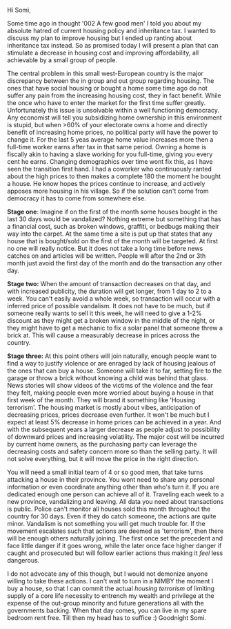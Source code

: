 Hi Somi, 

Some time ago in thought '002 A few good men' I told you about my absolute hatred of current housing policy and inheritance tax. I wanted to discuss my plan to improve housing but I ended up ranting about inheritance tax instead. So as promised today I will present a plan that can stimulate a decrease in housing cost and improving affordability, all achievable by a small group of people.


The central problem in this small west-European country is the major discrepancy between the in group and out group regarding housing. The ones that have social housing or bought a home some time ago do not suffer any pain from the increasing housing cost, they in fact benefit. While the once who have to enter the market for the first time suffer greatly. Unfortunately this issue is unsolvable within a well functioning democracy. Any economist will tell you subsidizing home ownership in this environment is stupid, but when >60% of your electorate owns a home and directly benefit of increasing home prices, no political party will have the power to change it. For the last 5 yeas average home value increases more then a full-time worker earns after tax in that same period. Owning a home is fiscally akin to having a slave working for you full-time, giving you every cent he earns. Changing demographics over time wont fix this, as I have seen the transition first hand. I had a coworker who continuously ranted about the high prices to then makes a complete 180 the moment he bought a house. He know hopes the prices continue to increase, and actively apposes more housing in his village. So if the solution can't come from democracy it has to come from somewhere else.

**Stage one**: Imagine if on the first of the month some houses bought in the last 30 days would be vandalized? Nothing extreme but something that has a financial cost, such as broken windows, graffiti, or bedbugs making their way into the carpet. At the same time a site is put up that states that any house that is bought/sold on the first of the month will be targeted. At first no one will really notice. But it does not take a long time before news catches on and articles will be written. People will after the 2nd or 3th month just avoid the first day of the month and do the transaction any other day. 

**Stage two:** When the amount of transaction decreases on that day, and with increased publicity, the duration will get longer, from 1 day to 2 to a week. You can't easily avoid a whole week, so transaction will occur with a inferred price of possible vandalism. It does not have to be much, but if someone really wants to sell it this week, he will need to give a 1-2% discount as they might get a broken window in the middle of the night, or they might have to get a mechanic to fix a solar panel that someone threw a brick at. This will cause a measurably decrease in prices across the country. 

**Stage three:** At this point others will join naturally, enough people want to find a way to justify violence or are enraged by lack of housing jealous of the ones that can buy a house. Someone will take it to far, setting fire to the garage or throw a brick without knowing a child was behind that glass. News stories will show videos of the victims of the violence and the fear they felt, making people even more worried about buying a house in that first week of the month. They will brand it something like  'Housing terrorism'. The housing market is mostly about vibes, anticipation of decreasing prices, prices decrease even further. It won't be much but I expect at least 5% decrease in home prices can be achieved in a year. And with the subsequent years a larger decrease as people adjust to possibility of downward prices and increasing volatility. The major cost will be incurred by current home owners, as the purchasing party can leverage the decreasing costs and safety concern more so than the selling party. It will not solve everything, but it will move the price in the right direction.

You will need a small initial team of 4 or so good men, that take turns attacking a house in their province. You wont need to share any personal information or even coordinate anything other than who's turn it. If you are dedicated enough one person can achieve all of it. Traveling each week to a new province, vandalizing and leaving. All data you need about transactions is public. Police can't monitor all houses sold this month throughout the country for 30 days. Even if they do catch someone, the actions are quite minor. Vandalism is not something you will get much trouble for. If the movement escalates such that actions are deemed as 'terrorism', then there will be enough others naturally joining. The first once set the precedent and face little danger if it goes wrong, while the later once face higher danger if caught and prosecuted but will follow earlier actions thus making it *feel* less dangerous. 

I do not advocate any of this though, but I would not demonize anyone willing to take these actions. I can't wait to turn in a NIMBY the moment I buy a house, so that I can commit the actual *housing terrorism* of limiting supply of a core life necessity to entrench my wealth and privilege at the expense of the out-group minority and future generations all with the governments backing. When that day comes, you can live in my spare bedroom rent free. Till then my head has to suffice :) Goodnight Somi. 